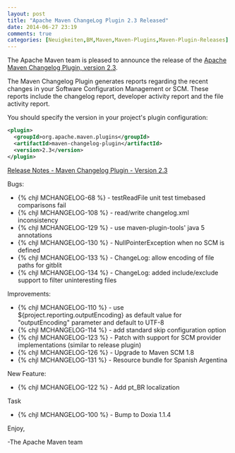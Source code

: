 ```yaml
---
layout: post
title: "Apache Maven ChangeLog Plugin 2.3 Released"
date: 2014-06-27 23:19
comments: true
categories: [Neuigkeiten,BM,Maven,Maven-Plugins,Maven-Plugin-Releases]
---
```

The Apache Maven team is pleased to announce the release of the 
[Apache Maven Changelog Plugin, version 2.3](http://maven.apache.org/plugins/maven-changelog-plugin/).

The Maven Changelog Plugin generates reports regarding the recent changes in
your Software Configuration Management or SCM. These reports include the
changelog report, developer activity report and the file activity report.

You should specify the version in your project's plugin configuration:

``` xml
<plugin>
  <groupId>org.apache.maven.plugins</groupId>
  <artifactId>maven-changelog-plugin</artifactId>
  <version>2.3</version>
</plugin>
```

<!-- more -->

[Release Notes - Maven Changelog Plugin - Version 2.3](http://jira.codehaus.org/secure/ReleaseNote.jspa?projectId=11211&version=16516)

Bugs:

 * {% chjl MCHANGELOG-68 %} - testReadFile unit test timebased comparisons fail
 * {% chjl MCHANGELOG-108 %} - read/write changelog.xml inconsistency
 * {% chjl MCHANGELOG-129 %} - use maven-plugin-tools' java 5 annotations
 * {% chjl MCHANGELOG-130 %} - NullPointerException when no SCM <url> is defined
 * {% chjl MCHANGELOG-133 %} - ChangeLog: allow encoding of file paths for gitblit
 * {% chjl MCHANGELOG-134 %} - ChangeLog: added include/exclude support to filter uninteresting files

Improvements:

 * {% chjl MCHANGELOG-110 %} - use ${project.reporting.outputEncoding} as default value for "outputEncoding" parameter and default to UTF-8
 * {% chjl MCHANGELOG-114 %} - add standard skip configuration option
 * {% chjl MCHANGELOG-123 %} - Patch with support for SCM provider implementations (similar to release plugin)
 * {% chjl MCHANGELOG-126 %} - Upgrade to Maven SCM 1.8
 * {% chjl MCHANGELOG-131 %} - Resource bundle for Spanish Argentina

New Feature:

 * {% chjl MCHANGELOG-122 %} - Add pt_BR localization

Task

 * {% chjl MCHANGELOG-100 %} - Bump to Doxia 1.1.4

Enjoy,

-The Apache Maven team
